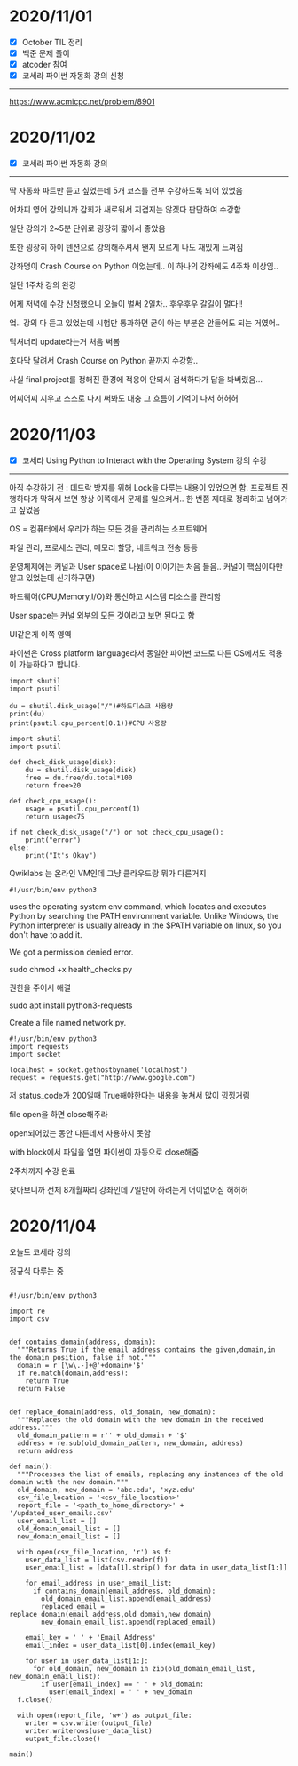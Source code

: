 # 2020/11/01
- [x] October TIL 정리
- [x] 백준 문제 풀이
- [x] atcoder 참여
- [x] 코세라 파이썬 자동화 강의 신청
---

<https://www.acmicpc.net/problem/8901>

# 2020/11/02
- [x] 코세라 파이썬 자동화 강의

---

딱 자동화 파트만 듣고 싶었는데 5개 코스를 전부 수강하도록 되어 있었음

어차피 영어 강의니까 감회가 새로워서 지겹지는 않겠다 판단하여 수강함

일단 강의가 2~5분 단위로 굉장히 짧아서 좋았음

또한 굉장히 하이 텐션으로 강의해주셔서 왠지 모르게 나도 재밌게 느껴짐

강좌명이 Crash Course on Python 이었는데.. 이 하나의 강좌에도 4주차 이상임..

일단 1주차 강의 완강

어제 저녁에 수강 신청했으니 오늘이 벌써 2일차.. 후우후우 갈길이 멀다!!

엌.. 강의 다 듣고 있었는데 시험만 통과하면 굳이 아는 부분은 안들어도 되는 거였어..

딕셔너리 update라는거 처음 써봄

호다닥 달려서 Crash Course on Python 끝까지 수강함..

사실 final project를 정해진 환경에 적응이 안되서 검색하다가 답을 봐버렸음...

어찌어찌 지우고 스스로 다시 써봐도 대충 그 흐름이 기억이 나서 허허허

# 2020/11/03

- [x] 코세라 Using Python to Interact with the Operating System 강의 수강

---

아직 수강하기 전 : 데드락 방지를 위해 Lock을 다루는 내용이 있었으면 함. 프로젝트 진행하다가 막혀서 보면 항상 이쪽에서 문제를 일으켜서.. 한 번쯤 제대로 정리하고 넘어가고 싶었음

OS = 컴퓨터에서 우리가 하는 모든 것을 관리하는 소프트웨어

파일 관리, 프로세스 관리, 메모리 할당, 네트워크 전송 등등

운영체제에는 커널과 User space로 나뉨(이 이야기는 처음 들음.. 커널이 핵심이다만 알고 있었는데 신기하구먼)

하드웨어(CPU,Memory,I/O)와 통신하고 시스템 리소스를 관리함

User space는 커널 외부의 모든 것이라고 보면 된다고 함

UI같은게 이쪽 영역

파이썬은 Cross platform language라서 동일한 파이썬 코드로 다른 OS에서도 적용이 가능하다고 합니다.

```python3
import shutil
import psutil

du = shutil.disk_usage("/")#하드디스크 사용량
print(du)
print(psutil.cpu_percent(0.1))#CPU 사용량
```



```python3
import shutil
import psutil

def check_disk_usage(disk):
    du = shutil.disk_usage(disk)
    free = du.free/du.total*100
    return free>20

def check_cpu_usage():
    usage = psutil.cpu_percent(1)
    return usage<75

if not check_disk_usage("/") or not check_cpu_usage():
    print("error")
else:
    print("It's Okay")
```

Qwiklabs 는 온라인 VM인데 그냥 클라우드랑 뭐가 다른거지


```
#!/usr/bin/env python3
```
uses the operating system env command, which locates and executes Python by searching the PATH environment variable. Unlike Windows, the Python interpreter is usually already in the $PATH variable on linux, so you don't have to add it.

We got a permission denied error.

sudo chmod +x health_checks.py

권한을 주어서 해결

sudo apt install python3-requests

Create a file named network.py. 

```python3
#!/usr/bin/env python3
import requests
import socket

localhost = socket.gethostbyname('localhost')
request = requests.get("http://www.google.com")
```
저 status_code가 200일때 True해야한다는 내용을 놓쳐서 많이 낑낑거림

file open을 하면 close해주라

open되어있는 동안 다른데서 사용하지 못함

with block에서 파일을 열면 파이썬이 자동으로 close해줌

2주차까지 수강 완료

찾아보니까 전체 8개월짜리 강좌인데 7일만에 하려는게 어이없어짐 허허허

# 2020/11/04

오늘도 코세라 강의

정규식 다루는 중


```python3

#!/usr/bin/env python3

import re
import csv


def contains_domain(address, domain):
  """Returns True if the email address contains the given,domain,in the domain position, false if not."""
  domain = r'[\w\.-]+@'+domain+'$'
  if re.match(domain,address):
    return True
  return False


def replace_domain(address, old_domain, new_domain):
  """Replaces the old domain with the new domain in the received address."""
  old_domain_pattern = r'' + old_domain + '$'
  address = re.sub(old_domain_pattern, new_domain, address)
  return address

def main():
  """Processes the list of emails, replacing any instances of the old domain with the new domain."""
  old_domain, new_domain = 'abc.edu', 'xyz.edu'
  csv_file_location = '<csv_file_location>'
  report_file = '<path_to_home_directory>' + '/updated_user_emails.csv'
  user_email_list = []
  old_domain_email_list = []
  new_domain_email_list = []

  with open(csv_file_location, 'r') as f:
    user_data_list = list(csv.reader(f))
    user_email_list = [data[1].strip() for data in user_data_list[1:]]

    for email_address in user_email_list:
      if contains_domain(email_address, old_domain):
        old_domain_email_list.append(email_address)
        replaced_email = replace_domain(email_address,old_domain,new_domain)
        new_domain_email_list.append(replaced_email)

    email_key = ' ' + 'Email Address'
    email_index = user_data_list[0].index(email_key)

    for user in user_data_list[1:]:
      for old_domain, new_domain in zip(old_domain_email_list, new_domain_email_list):
        if user[email_index] == ' ' + old_domain:
          user[email_index] = ' ' + new_domain
  f.close()

  with open(report_file, 'w+') as output_file:
    writer = csv.writer(output_file)
    writer.writerows(user_data_list)
    output_file.close()

main()
```